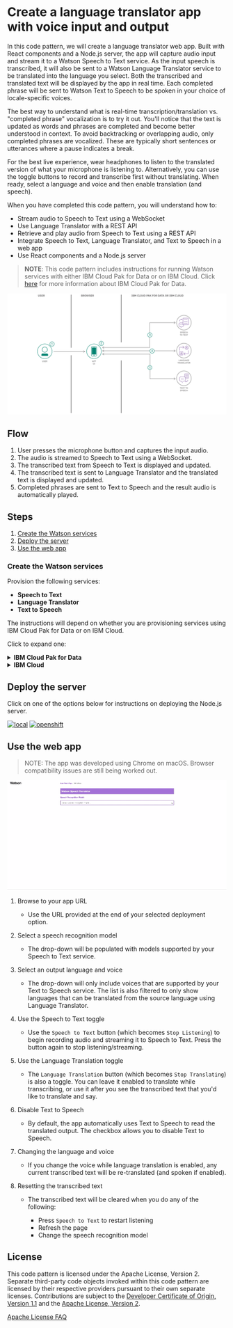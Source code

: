 # Create a language translator app with voice input and output

In this code pattern, we will create a language translator web app. Built with React components
and a Node.js server, the app will capture audio input and stream it to a
Watson Speech to Text service. As the input speech is transcribed, it will also be sent to a
Watson Language Translator service to be translated into the language you select. Both the transcribed and translated
text will be displayed by the app in real time. Each completed phrase will be sent to Watson Text to Speech to be spoken
in your choice of locale-specific voices.

The best way to understand what is real-time transcription/translation vs. "completed phrase" vocalization is
to try it out. You'll notice that the text is updated as words and phrases are completed and become better understood in
context. To avoid backtracking or overlapping audio, only completed phrases are vocalized. These are typically
short sentences or utterances where a pause indicates a break.

For the best live experience, wear headphones to listen to the translated version of what your microphone is listening to.
Alternatively, you can use the toggle buttons to record and transcribe first without translating. When ready, select
a language and voice and then enable translation (and speech).

When you have completed this code pattern, you will understand how to:

* Stream audio to Speech to Text using a WebSocket
* Use Language Translator with a REST API
* Retrieve and play audio from Speech to Text using a REST API
* Integrate Speech to Text, Language Translator, and Text to Speech in a web app
* Use React components and a Node.js server

> **NOTE**: This code pattern includes instructions for running Watson services with either IBM Cloud Pak for Data or on IBM Cloud.
> Click [here](https://www.ibm.com/products/cloud-pak-for-data) for more information about IBM Cloud Pak for Data.

![architecture](doc/source/images/architecture.png)

## Flow

1. User presses the microphone button and captures the input audio.
1. The audio is streamed to Speech to Text using a WebSocket.
1. The transcribed text from Speech to Text is displayed and updated.
1. The transcribed text is sent to Language Translator and the translated text is displayed and updated.
1. Completed phrases are sent to Text to Speech and the result audio is automatically played.

## Steps

1. [Create the Watson services](#create-the-watson-services)
2. [Deploy the server](#deploy-the-server)
3. [Use the web app](#use-the-web-app)


### Create the Watson services

Provision the following services:

* **Speech to Text**
* **Language Translator**
* **Text to Speech**

The instructions will depend on whether you are provisioning services using IBM Cloud Pak for Data or on IBM Cloud.

Click to expand one:

<details><summary><b>IBM Cloud Pak for Data</b></summary>
<p>
<p>
<i>Use the following instructions for each of the three services.</i>
<p>
<h5>Install and provision service instances</h5>
<p>
The services are not available by default. An administrator must install them on the IBM Cloud Pak for Data platform, and you must be given access to the service. To determine whether the service is installed, Click the <b>Services</b> icon (<img class="lazycontent" src="doc/source/images/services_icon.png" alt="services_icon"/>) and check whether the service is enabled.
<p>
<h5>Gather credentials</h5>
<p>
<ol>
    <li>For production use, create a user to use for authentication. From the main navigation menu (☰), select <b>Administer > Manage users</b> and then <b>+ New user</b>.</li>
    <li>From the main navigation menu (☰), select <b>My instances</b>.</li>
    <li>On the <b>Provisioned instances</b> tab, find your service instance, and then hover over the last column to find and click the ellipses icon. Choose <b>View details</b>.</li>
    <li>Copy the <b>URL</b> to use as the <b>{SERVICE_NAME}_URL</b> when you configure credentials.</li>
    <li><i>Optionally, copy the <b>Bearer token</b> to use in development testing only. It is not recommended to use the bearer token except during testing and development because that token does not expire.</i></li>
    <li>Use the <b>Menu</b> and select <b>Users</b> and <b>+ Add user</b> to grant your user access to this service instance. This is the user name (and password) you will use when you configure credentials to allow the Node.js server to authenticate.</li>
</ol>

</details>

<details><summary><b>IBM Cloud</b></summary>
<p>
<h5>Create the service instances</h5>
  <ul>
    <li>If you do not have an IBM Cloud account, register for a free trial account <a href="https://cloud.ibm.com/registration">here</a>.</li>
    <li>Create a <b>Speech to Text</b> instance from <a href="https://cloud.ibm.com/catalog/services/speech-to-text">the catalog</a>.</li>
    <li>Create a <b>Language Translator</b> instance from <a href="https://cloud.ibm.com/catalog/services/speech-to-text">the catalog</a>.</li>
    <li>Create a <b>Text to Speech</b> instance from <a href="https://cloud.ibm.com/catalog/services/speech-to-text">the catalog</a>.</li>
  </ul>
<h5>Gather credentials</h5>
  <ol>
    <li>From the main navigation menu (☰), select <b>Resource list</b> to find your services under <b>Services</b>.</li>
    <li>Click on each service to find the <b>Manage</b> view where you can collect the <b>API Key</b> and <b>URL</b> to use for each service when you configure credentials.
  </ol>

</details>

## Deploy the server

Click on one of the options below for instructions on deploying the Node.js server.

[![local](https://raw.githubusercontent.com/IBM/pattern-utils/master/deploy-buttons/local.png)](doc/source/local.md) [![openshift](https://raw.githubusercontent.com/IBM/pattern-utils/master/deploy-buttons/openshift.png)](doc/source/openshift.md)

## Use the web app

> NOTE: The app was developed using Chrome on macOS. Browser compatibility issues are still being worked out.

![watson-speech-translator.gif](doc/source/images/watson-speech-translator.gif)

1. Browse to your app URL

   * Use the URL provided at the end of your selected deployment option.

1. Select a speech recognition model

   * The drop-down will be populated with models supported by your Speech to Text service.
   
1. Select an output language and voice

   * The drop-down will only include voices that are supported by your Text to Speech service.
     The list is also filtered to only show languages that can be translated from the source
     language using Language Translator.
     
1. Use the Speech to Text toggle

   * Use the `Speech to Text` button (which becomes `Stop Listening`) to begin recording audio
     and streaming it to Speech to Text. Press the button again to stop listening/streaming.
     
1. Use the Language Translation toggle

   * The `Language Translation` button (which becomes `Stop Translating`) is also a toggle.
     You can leave it enabled to translate while transcribing, or use it after you see the
     transcribed text that you'd like to translate and say.
     
1. Disable Text to Speech

   * By default, the app automatically uses Text to Speech to read the translated output.
     The checkbox allows you to disable Text to Speech.

1. Changing the language and voice

   * If you change the voice while language translation is enabled, any current transcribed
     text will be re-translated (and spoken if enabled).
     
1. Resetting the transcribed text

   * The transcribed text will be cleared when you do any of the following:
   
     * Press `Speech to Text` to restart listening
     * Refresh the page
     * Change the speech recognition model

## License

This code pattern is licensed under the Apache License, Version 2. Separate third-party code objects invoked within this code pattern are licensed by their respective providers pursuant to their own separate licenses. Contributions are subject to the [Developer Certificate of Origin, Version 1.1](https://developercertificate.org/) and the [Apache License, Version 2](https://www.apache.org/licenses/LICENSE-2.0.txt).

[Apache License FAQ](https://www.apache.org/foundation/license-faq.html#WhatDoesItMEAN)
